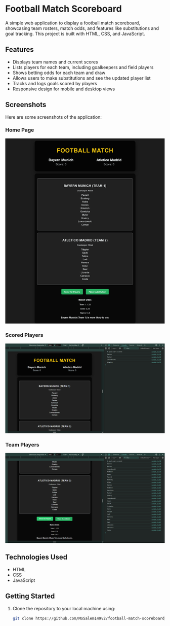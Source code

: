 # Football Match Scoreboard

A simple web application to display a football match scoreboard, showcasing team rosters, match odds, and features like substitutions and goal tracking. This project is built with HTML, CSS, and JavaScript.

## Features

- Displays team names and current scores
- Lists players for each team, including goalkeepers and field players
- Shows betting odds for each team and draw
- Allows users to make substitutions and see the updated player list
- Tracks and logs goals scored by players
- Responsive design for mobile and desktop views

## Screenshots

Here are some screenshots of the application:

### Home Page 
![Staff Role Management](screens/football-match-home-image.png)

### Scored Players 
![Staff Role Management](screens/scored-players-image.png)

### Team Players
![Dish Management](screens/team-players-image.png)

## Technologies Used

- HTML
- CSS
- JavaScript

## Getting Started

1. Clone the repository to your local machine using:
   ```bash
   git clone https://github.com/MoSalem149v2/football-match-scoreboard_DEBI-Task.git
